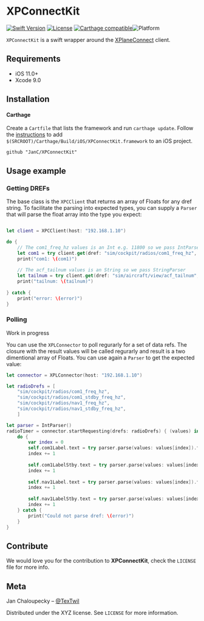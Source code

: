 # XPConnectKit


[![Swift Version][swift-image]][swift-url]
[![License][license-image]][license-url]
[![Carthage compatible](https://img.shields.io/badge/Carthage-compatible-4BC51D.svg?style=flat)](https://github.com/Carthage/Carthage)![Platform](https://img.shields.io/cocoapods/p/LFAlertController.svg?style=flat)



`XPConnectKit` is a swift wrapper around the [XPlaneConnect](https://github.com/nasa/XPlaneConnect) client.


## Requirements

- iOS 11.0+
- Xcode 9.0

## Installation

<!-- #### CocoaPods 
You can use [CocoaPods](http://cocoapods.org/) to install `XPConnectKit ` by adding it to your `Podfile`:

```ruby
platform :ios, '11.0'
use_frameworks!
pod 'XPConnectKit'
``` -->

#### Carthage

Create a `Cartfile` that lists the framework and run `carthage update`. Follow the [instructions](https://github.com/Carthage/Carthage#if-youre-building-for-ios) to add `$(SRCROOT)/Carthage/Build/iOS/XPConnectKit.framework` to an iOS project.

```
github "JanC/XPConnectKit"
```
<!-- #### Manually
1. Download and drop ```XPConnectKit.swift``` in your project.  
2. Congratulations!   -->

## Usage example

### Getting DREFs

The base class is the `XPCClient` that returns an array of Floats for any dref string. To facilitate the parsing into expected types, you can supply a `Parser` that will parse the float array into the type you expect:

```swift

let client = XPCClient(host: "192.168.1.10")

do {
    // The com1_freq_hz values is an Int e.g. 11800 so we pass IntParser
    let com1 = try client.get(dref: "sim/cockpit/radios/com1_freq_hz", parser: IntParser())
    print("com1: \(com1)")
    
    // The acf_tailnum values is an String so we pass StringParser
    let tailnum = try client.get(dref: "sim/aircraft/view/acf_tailnum", parser: StringParser())
    print("tailnum: \(tailnum)")
    
} catch {
    print("error: \(error)")
}
```

### Polling
Work in progress

You can use the `XPLConnector` to poll regurarly for a set of data refs. The closure with the result values will be called regurarly and result is a two dimentional array of Floats. You can use again a `Parser` to get the expected value:

```swift
let connector = XPLConnector(host: "192.168.1.10")

let radioDrefs = [
    "sim/cockpit/radios/com1_freq_hz",
    "sim/cockpit/radios/com1_stdby_freq_hz",
    "sim/cockpit/radios/nav1_freq_hz",
    "sim/cockpit/radios/nav1_stdby_freq_hz",
    ]

let parser = IntParser()
radioTimer = connector.startRequesting(drefs: radioDrefs) { (values) in
    do {
        var index = 0
        self.com1Label.text = try parser.parse(values: values[index]).formattedFrequency
        index += 1
        
        self.com1LabelStby.text = try parser.parse(values: values[index]).formattedFrequency
        index += 1
        
        self.nav1Label.text = try parser.parse(values: values[index]).formattedFrequency
        index += 1
        
        self.nav1LabelStby.text = try parser.parse(values: values[index]).formattedFrequency
        index += 1
    } catch {
        print("Could not parse dref: \(error)")
    }
}
```



## Contribute

We would love you for the contribution to **XPConnectKit**, check the ``LICENSE`` file for more info.

## Meta

Jan Chaloupecky – [@TexTwil](https://twitter.com/TexTwil) 

Distributed under the XYZ license. See ``LICENSE`` for more information.


[swift-image]:https://img.shields.io/badge/swift-4.0-orange.svg
[swift-url]: https://swift.org/
[license-image]: https://img.shields.io/badge/License-MIT-blue.svg
[license-url]: LICENSE
[travis-image]: https://img.shields.io/travis/dbader/node-datadog-metrics/master.svg?style=flat-square
[travis-url]: https://travis-ci.org/dbader/node-datadog-metrics
[codebeat-image]: https://codebeat.co/badges/c19b47ea-2f9d-45df-8458-b2d952fe9dad
[codebeat-url]: https://codebeat.co/projects/github-com-vsouza-awesomeios-com